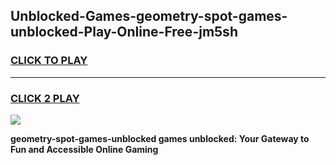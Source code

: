 
## Unblocked-Games-geometry-spot-games-unblocked-Play-Online-Free-jm5sh
<h3>
<a href="https://premium76.site?title=geometry-spot-games-unblocked&ref=26A">CLICK TO PLAY</a></h3>
<hr>

<h3>
<a href="https://premium76.site?title=geometry-spot-games-unblocked&ref=26A">CLICK 2 PLAY</a>
  
</h3>

<a href="https://premium76.site?title=geometry-spot-games-unblocked&ref=26A"><img src="https://clearcache.store/games.png"></a>


**geometry-spot-games-unblocked games unblocked: Your Gateway to Fun and Accessible Online Gaming**

